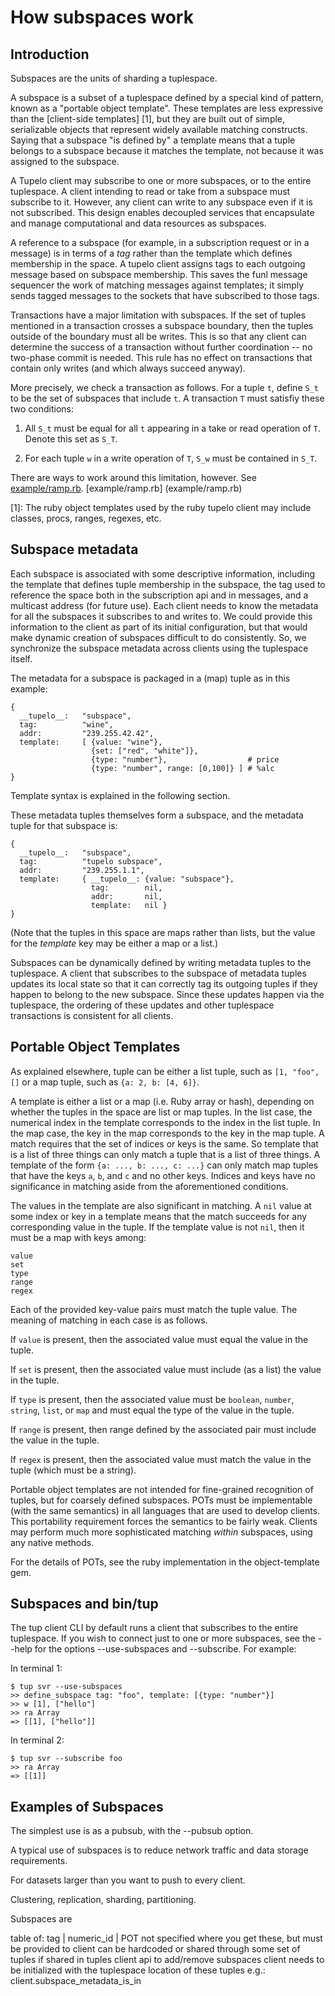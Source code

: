 How subspaces work
==================

Introduction
------------

Subspaces are the units of sharding a tuplespace.

A subspace is a subset of a tuplespace defined by a special kind of pattern,
known as a "portable object template". These templates are less expressive than
the [client-side templates] [1], but they are built out of simple, serializable
objects that represent widely available matching constructs. Saying that a
subspace "is defined by" a template means that a tuple belongs to a subspace
because it matches the template, not because it was assigned to the subspace.

A Tupelo client may subscribe to one or more subspaces, or to the entire
tuplespace. A client intending to read or take from a subspace must subscribe to
it. However, any client can write to any subspace even if it is not subscribed.
This design enables decoupled services that encapsulate and manage computational
and data resources as subspaces.

A reference to a subspace (for example, in a subscription request or in a
message) is in terms of a _tag_ rather than the template which defines
membership in the space. A tupelo client assigns tags to each outgoing message
based on subspace membership. This saves the funl message sequencer the work of
matching messages against templates; it simply sends tagged messages to the
sockets that have subscribed to those tags.

Transactions have a major limitation with subspaces. If the set of tuples
mentioned in a transaction crosses a subspace boundary, then the tuples outside
of the boundary must all be writes. This is so that any client can determine the
success of a transaction without further coordination -- no two-phase commit is
needed. This rule has no effect on transactions that contain only writes (and
which always succeed anyway).

More precisely, we check a transaction as follows. For a tuple `t`, define `S_t` to be the set of subspaces that include `t`. A transaction `T` must satisfiy these two conditions:

1. All `S_t` must be equal for all `t` appearing in a take or read operation of `T`. Denote this set as `S_T`.

2. For each tuple `w` in a write operation of `T`, `S_w` must be contained in `S_T`.

There are ways to work around this limitation, however. See [example/ramp.rb](example/ramp.rb).
[example/ramp.rb]
(example/ramp.rb)

[1]: The ruby object templates used by the ruby tupelo client may include
classes, procs, ranges, regexes, etc.

Subspace metadata
-----------------

Each subspace is associated with some descriptive information, including the
template that defines tuple membership in the subspace, the tag used to
reference the space both in the subscription api and in messages, and a
multicast address (for future use). Each client needs to know the metadata for
all the subspaces it subscribes to and writes to. We could provide this
information to the client as part of its initial configuration, but that would
make dynamic creation of subspaces difficult to do consistently. So, we
synchronize the subspace metadata across clients using the tuplespace itself.

The metadata for a subspace is packaged in a (map) tuple as in this example:

    {
      __tupelo__:   "subspace",
      tag:          "wine",
      addr:         "239.255.42.42",
      template:     [ {value: "wine"},
                      {set: ["red", "white"]},
                      {type: "number"},                  # price
                      {type: "number", range: [0,100]} ] # %alc
    }

Template syntax is explained in the following section.

These metadata tuples themselves form a subspace, and the metadata tuple for
that subspace is:

    {
      __tupelo__:   "subspace",
      tag:          "tupelo subspace",
      addr:         "239.255.1.1",
      template:     { __tupelo__: {value: "subspace"},
                      tag:        nil,
                      addr:       nil,
                      template:   nil }
    }

(Note that the tuples in this space are maps rather than lists, but the value
for the _template_ key may be either a map or a list.)

Subspaces can be dynamically defined by writing metadata tuples to the
tuplespace. A client that subscribes to the subspace of metadata tuples updates
its local state so that it can correctly tag its outgoing tuples if they happen
to belong to the new subspace. Since these updates happen via the tuplespace,
the ordering of these updates and other tuplespace transactions is consistent
for all clients.

Portable Object Templates
-------------------------

As explained elsewhere, tuple can be either a list tuple, such as `[1, "foo",
[]` or a map tuple, such as `{a: 2, b: [4, 6]}`.

A template is either a list or a map (i.e. Ruby array or hash), depending on
whether the tuples in the space are list or map tuples. In the list case, the
numerical index in the template corresponds to the index in the list tuple. In
the map case, the key in the map corresponds to the key in the map tuple. A
match requires that the set of indices or keys is the same. So template that is
a list of three things can only match a tuple that is a list of three things. A
template of the form `{a: ..., b: ..., c: ...}` can only match map tuples that
have the keys `a`, `b`, and `c` and no other keys. Indices and keys have no
significance in matching aside from the aforementioned conditions.

The values in the template are also significant in matching. A `nil` value at
some index or key in a template means that the match succeeds for any
corresponding value in the tuple. If the template value is not `nil`, then it
must be a map with keys among:

    value
    set
    type
    range
    regex

Each of the provided key-value pairs must match the tuple value. The meaning of
matching in each case is as follows.

If `value` is present, then the associated value must equal the value in the
tuple.

If `set` is present, then the associated value must include (as a list) the
value in the tuple.

If `type` is present, then the associated value must be `boolean`, `number`, `string`, `list`, or `map` and must equal the type of the value in the tuple.

If `range` is present, then range defined by the associated pair must include
the value in the tuple.

If `regex` is present, then the associated value must match the value in the
tuple (which must be a string).

Portable object templates are not intended for fine-grained recognition of
tuples, but for coarsely defined subspaces. POTs must be implementable (with the
same semantics) in all languages that are used to develop clients. This
portability requirement forces the semantics to be fairly weak. Clients may
perform much more sophisticated matching _within_ subspaces, using any native
methods.

For the details of POTs, see the ruby implementation in the object-template gem.

Subspaces and bin/tup
---------------------

The tup client CLI by default runs a client that subscribes to the entire tuplespace. If you wish to connect just to one or more subspaces, see the --help for the options --use-subspaces and --subscribe. For example:

In terminal 1:

    $ tup svr --use-subspaces
    >> define_subspace tag: "foo", template: [{type: "number"}]
    >> w [1], ["hello"]
    >> ra Array
    => [[1], ["hello"]]

In terminal 2:

    $ tup svr --subscribe foo
    >> ra Array
    => [[1]]

Examples of Subspaces
---------------------

The simplest use is as a pubsub, with the --pubsub option.

A typical use of subspaces is to reduce network traffic and data storage
requirements.

For datasets larger than you want to push to every client.

Clustering, replication, sharding, partitioning.


Subspaces are 

  table of:
    tag | numeric_id | POT
  not specified where you get these, but must be provided to client
    can be hardcoded or shared through some set of tuples
  if shared in tuples
    client api to add/remove subspaces
    client needs to be initialized with the tuplespace location of these tuples
      e.g.: client.subspace_metadata_is_in <template>
      where template is typically a POT
  the numeric id will be used as part of a multicast address in some future version of funl

archiver
--------

  manage table of tags
  dump operation accepts list of tags and uses them to select output
  watches for changes in subspace metadata
  option to subscribe archiver instance to just specified tags

client
------

* start with either a list of metadata tuples (and dynamic prohibited)
  or subscription to the subspace of them

  client api keeps metadata tuples separate from other tuples, so that
  normally you only interact with them through a special api
    worker has separate data structure for them
    they can be written, but not taken [OBSOLETE]

* writes need to attach tags
    normally, do this by POT from subspace metadata
    for speed, can provide them explicitly
      with option to check against POT for debugging
    If the set of tuples mentioned in a transaction crosses a subspace boundary
      then the tuples outside of the boundary must all be writes [TODO]
  subscribe/subspace api
    sub sends coordinated requests to archiver and to funl
    unsub optionally purges unneeded data
* incoming messages
    if message contains unsubscribed tags [TODO]
      must filter out tuples that are not subscribed (these must be writes,
      because of the transaction limitation)


Support from funl
-----------------

The Funl::Client API defines these methods:

    subscribe_all
    subscribe_tags tags
    unsubscribe_all
    unsubscribe_tags tags
    handle_ack ack

These are used by the Tupelo::Client to manage subspaces.

A Funl::Message has a #tags method for assigning tags, which are used by the message sequencer to dispatch messages to subscribers. Also, assigning a tag value of +true+ requests that mseq reflect the message back to the sender (minus payload), so that #write_wait can tell when to stop waiting, for example.





subspaces
  aka tags, channels, multicast addressses
    the following are in 1-1 correspondence
      subspace (inf set of tuples)
      predicate (template in weak sense below)
      tag (readable name)
      numeric tag (0...2**16)
      multicast address
  
  tag mapping is stored in hash tuples
    {
      __tup_meta__:  "subspace",
      tag:          "foo things",
      addr:         "239.255.42.42",
      template:     [ {value: "foo"},
                      nil,
                      {set: ["red", "green"]},
                      {type: "number"},
                      {type: "number", range: [1,100]} ],
      opt:          {} # other app-specified data
    }
    the template is a weak, but portable syntax for matching
      it should be easily compiled into fast matching code/objects
      like a regex for simple data structures
      (should "opt" be replaced by wildcard key?)
  
  every client (even pubsub) must listen for
    {__tup_meta__: "subspace",...} tuples
    OR have this info preconfigured and guaranteed not to change

  client is responsible for attaching all relevant tags to messages
    scan each tuple that is witten or taken against the tag mapping
    must check this condition:
      if t1 is a tuple taken in a transaction that also takes or writes t2
        and S is a space containing t2
        then S contains t1
      this is so that receiver can determine success of transaction without
        further coordination -- no 2PC needed

  if client writes to subspace that it does not also subscribe to
    then must set flag in message so that msg is reflected as ack
